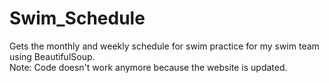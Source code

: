 # Swim_Schedule

Gets the monthly and weekly schedule for swim practice for my swim team using BeautifulSoup. <br />
Note: Code doesn't work anymore because the website is updated.
